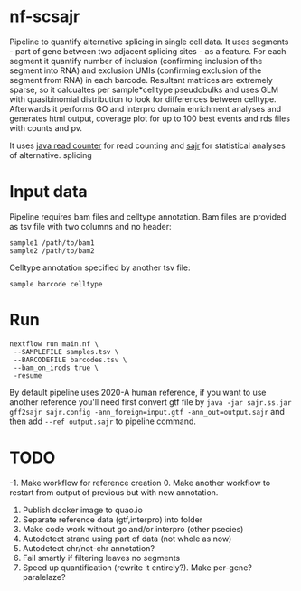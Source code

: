 # nf-scsajr

Pipeline to quantify alternative splicing in single cell data. It uses segments - part of gene between two adjacent splicing sites - as a feature. For each segment it quantify number of inclusion (confirming inclusion of the segment into RNA) and exclusion UMIs (confirming exclusion of the segment from RNA) in each barcode. Resultant matrices are extremely sparse, so it calcualtes per sample*celltype pseudobulks and uses GLM with quasibinomial distribution to look for differences between celltype. Afterwards it performs GO and interpro domain enrichment analyses and generates html output, coverage plot for up to 100 best events and rds files with counts and pv.


It uses [java read counter](https://github.com/iaaka/sajr-java-sc) for read counting and [sajr](https://github.com/iaaka/sajr) for statistical analyses of alternative. splicing


# Input data
Pipeline requires bam files and celltype annotation. Bam files are provided as tsv file with two columns and no header:
```
sample1 /path/to/bam1
sample2 /path/to/bam2
```
Celltype annotation specified by another tsv file:
```
sample barcode celltype
```

# Run
```
nextflow run main.nf \
 --SAMPLEFILE samples.tsv \
 --BARCODEFILE barcodes.tsv \
 --bam_on_irods true \
 -resume
```
By default pipeline uses 2020-A human reference, if you want to use another reference you'll need first convert gtf file by `java -jar sajr.ss.jar gff2sajr sajr.config -ann_foreign=input.gtf -ann_out=output.sajr` and then add `--ref output.sajr` to pipeline command.

# TODO
-1. Make workflow for reference creation
0. Make another workflow to restart from output of previous but with new annotation.
1. Publish docker image  to quao.io
2. Separate reference data (gtf,interpro) into folder
3. Make code work without go and/or interpro (other psecies)
4. Autodetect strand using part of data (not whole as now)
5. Autodetect chr/not-chr annotation?
6. Fail smartly if filtering leaves no segments
7. Speed up quantification (rewrite it entirely?). Make per-gene? paralelaze?